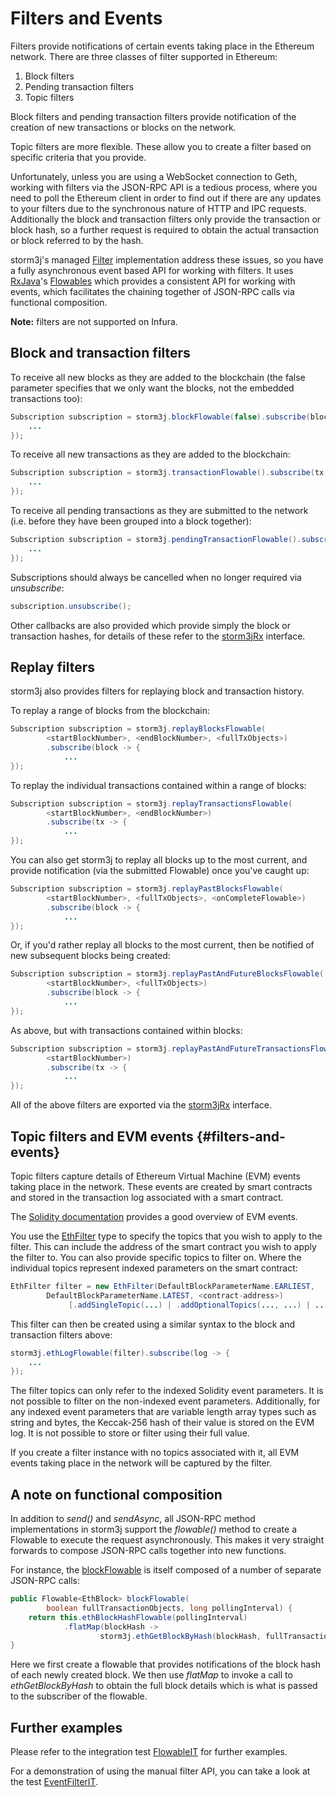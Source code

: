 Filters and Events
==================

Filters provide notifications of certain events taking place in the Ethereum network. There are three classes of filter supported in Ethereum:

1.  Block filters
2.  Pending transaction filters
3.  Topic filters

Block filters and pending transaction filters provide notification of the creation of new transactions or blocks on the network.

Topic filters are more flexible. These allow you to create a filter based on specific criteria that you provide.

Unfortunately, unless you are using a WebSocket connection to Geth, working with filters via the JSON-RPC API is a tedious process, where you need to poll the Ethereum client in order to find out if there are any updates to your filters due to the synchronous nature of HTTP and IPC requests. Additionally the block and transaction filters only provide the transaction or block hash, so a further request is required to obtain the actual transaction or block referred to by the hash.

storm3j's managed [Filter](https://github.com/storm3j/storm3j/blob/master/core/src/main/java/org/storm3j/protocol/core/filters/Filter.java) implementation address these issues, so you have a fully asynchronous event based API for working with filters. It uses [RxJava](https://github.com/ReactiveX/RxJava)'s [Flowables](http://reactivex.io/RxJava/2.x/javadoc/io/reactivex/Flowable.html) which provides a consistent API for working with events, which facilitates the chaining together of JSON-RPC calls via functional
composition.

**Note:** filters are not supported on Infura.

Block and transaction filters
-----------------------------

To receive all new blocks as they are added to the blockchain (the false
parameter specifies that we only want the blocks, not the embedded
transactions too):

```java
Subscription subscription = storm3j.blockFlowable(false).subscribe(block -> {
    ...
});
```

To receive all new transactions as they are added to the blockchain:

```java
Subscription subscription = storm3j.transactionFlowable().subscribe(tx -> {
    ...
});
```

To receive all pending transactions as they are submitted to the network
(i.e. before they have been grouped into a block together):

```java
Subscription subscription = storm3j.pendingTransactionFlowable().subscribe(tx -> {
    ...
});
```

Subscriptions should always be cancelled when no longer required via
*unsubscribe*:

```java
subscription.unsubscribe();
```

Other callbacks are also provided which provide simply the block or transaction hashes, for details of these refer to the [storm3jRx](https://github.com/storm3j/storm3j/blob/master/core/src/main/java/org/storm3j/protocol/rx/storm3jRx.java) interface.

Replay filters
--------------

storm3j also provides filters for replaying block and transaction history.

To replay a range of blocks from the blockchain:

```java
Subscription subscription = storm3j.replayBlocksFlowable(
        <startBlockNumber>, <endBlockNumber>, <fullTxObjects>)
        .subscribe(block -> {
            ...
});
```

To replay the individual transactions contained within a range of blocks:

```java
Subscription subscription = storm3j.replayTransactionsFlowable(
        <startBlockNumber>, <endBlockNumber>)
        .subscribe(tx -> {
            ...
});
```

You can also get storm3j to replay all blocks up to the most current, and provide notification (via the submitted Flowable) once you've caught up:

```java
Subscription subscription = storm3j.replayPastBlocksFlowable(
        <startBlockNumber>, <fullTxObjects>, <onCompleteFlowable>)
        .subscribe(block -> {
            ...
});
```

Or, if you'd rather replay all blocks to the most current, then be notified of new subsequent blocks being created:

```java
Subscription subscription = storm3j.replayPastAndFutureBlocksFlowable(
        <startBlockNumber>, <fullTxObjects>)
        .subscribe(block -> {
            ...
});
```

As above, but with transactions contained within blocks:

```java
Subscription subscription = storm3j.replayPastAndFutureTransactionsFlowable(
        <startBlockNumber>)
        .subscribe(tx -> {
            ...
});
```

All of the above filters are exported via the [storm3jRx](https://github.com/storm3j/storm3j/blob/master/core/src/main/java/org/storm3j/protocol/rx/storm3jRx.java) interface.

Topic filters and EVM events {#filters-and-events}
----------------------------

Topic filters capture details of Ethereum Virtual Machine (EVM) events taking place in the network. These events are created by smart contracts and stored in the transaction log associated with a smart contract.

The [Solidity documentation](http://solidity.readthedocs.io/en/develop/contracts.html#events) provides a good overview of EVM events.

You use the [EthFilter](https://github.com/storm3j/storm3j/blob/master/core/src/main/java/org/storm3j/protocol/core/methods/request/EthFilter.java) type to specify the topics that you wish to apply to the filter. This can include the address of the smart contract you wish to apply the filter to. You can also provide specific topics to filter on. Where the individual topics represent indexed parameters on the smart contract:

```java
EthFilter filter = new EthFilter(DefaultBlockParameterName.EARLIEST,
        DefaultBlockParameterName.LATEST, <contract-address>)
             [.addSingleTopic(...) | .addOptionalTopics(..., ...) | ...];
```

This filter can then be created using a similar syntax to the block and transaction filters above:

```java
storm3j.ethLogFlowable(filter).subscribe(log -> {
    ...
});
```

The filter topics can only refer to the indexed Solidity event parameters. It is not possible to filter on the non-indexed event parameters. Additionally, for any indexed event parameters that are variable length array types such as string and bytes, the Keccak-256 hash of their value is stored on the EVM log. It is not possible to store or filter using their full value.

If you create a filter instance with no topics associated with it, all EVM events taking place in the network will be captured by the filter.

A note on functional composition
--------------------------------

In addition to *send()* and *sendAsync*, all JSON-RPC method implementations in storm3j support the *flowable()* method to create a Flowable to execute the request asynchronously. This makes it very straight forwards to compose JSON-RPC calls together into new functions.

For instance, the [blockFlowable](https://github.com/storm3j/storm3j/blob/master/core/src/main/java/org/storm3j/protocol/rx/JsonRpc2_0Rx.java) is itself composed of a number of separate JSON-RPC calls:

```java
public Flowable<EthBlock> blockFlowable(
        boolean fullTransactionObjects, long pollingInterval) {
    return this.ethBlockHashFlowable(pollingInterval)
            .flatMap(blockHash ->
                    storm3j.ethGetBlockByHash(blockHash, fullTransactionObjects).flowable());
}
```

Here we first create a flowable that provides notifications of the block hash of each newly created block. We then use *flatMap* to invoke a call to *ethGetBlockByHash* to obtain the full block details which is what is passed to the subscriber of the flowable.

Further examples
----------------

Please refer to the integration test [FlowableIT](https://github.com/storm3j/storm3j/blob/master/integration-tests/src/test/java/org/storm3j/protocol/core/FlowableIT.java) for further examples.

For a demonstration of using the manual filter API, you can take a look
at the test [EventFilterIT](https://github.com/storm3j/storm3j/blob/master/integration-tests/src/test/java/org/storm3j/protocol/scenarios/EventFilterIT.java).